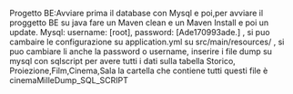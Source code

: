 Progetto BE:Avviare prima il database con Mysql e poi,per avviare il proggetto BE su java fare un Maven clean e un Maven Install e poi un update.
Mysql: username: [root], password: [Ade170993ade.] , si puo cambaire le configurazione su application.yml su src/main/resources/ , si puo cambiare li anche la password o username,
inserire i file dump su mysql con sqlscript per avere tutti i dati sulla tabella Storico, Proiezione,Film,Cinema,Sala la cartella che contiene tutti questi file è cinemaMilleDump_SQL_SCRIPT
